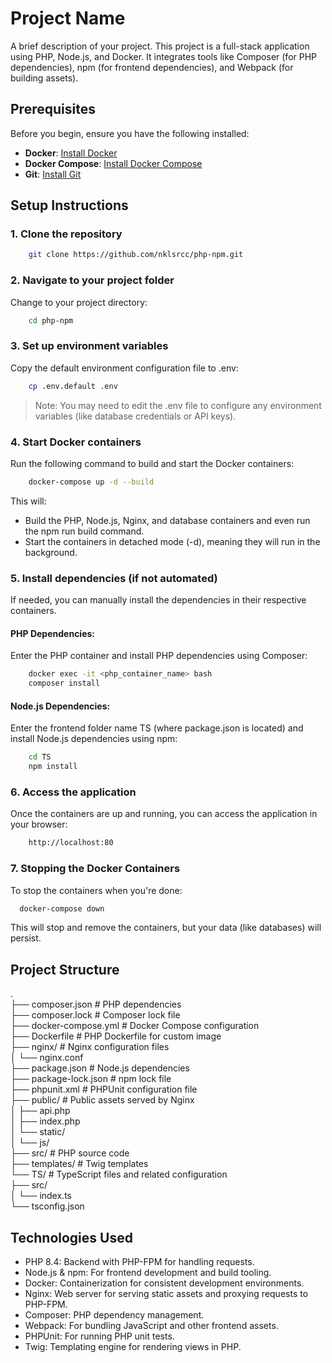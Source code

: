 # Project Name

A brief description of your project. This project is a full-stack application using PHP, Node.js, and Docker. It
integrates tools like Composer (for PHP dependencies), npm (for frontend dependencies), and Webpack (for building
assets).

## Prerequisites

Before you begin, ensure you have the following installed:

- **Docker**: [Install Docker](https://docs.docker.com/get-docker/)
- **Docker Compose**: [Install Docker Compose](https://docs.docker.com/compose/install/)
- **Git**: [Install Git](https://git-scm.com/book/en/v2/Getting-Started-Installing-Git)

## Setup Instructions

### 1. Clone the repository

```bash
    git clone https://github.com/nklsrcc/php-npm.git
```

### 2. Navigate to your project folder

Change to your project directory:

```bash
    cd php-npm
```

### 3. Set up environment variables

Copy the default environment configuration file to .env:

```bash
    cp .env.default .env
```

> Note: You may need to edit the .env file to configure any environment variables (like database credentials or API
> keys).

### 4. Start Docker containers

Run the following command to build and start the Docker containers:

```bash
    docker-compose up -d --build
```

This will:

- Build the PHP, Node.js, Nginx, and database containers and even run the npm run build command.
- Start the containers in detached mode (-d), meaning they will run in the background.

### 5. Install dependencies (if not automated)

If needed, you can manually install the dependencies in their respective containers.

#### PHP Dependencies:

Enter the PHP container and install PHP dependencies using Composer:

```bash
    docker exec -it <php_container_name> bash
    composer install
```

#### Node.js Dependencies:

Enter the frontend folder name TS (where package.json is located) and install Node.js dependencies using npm:

```bash
    cd TS
    npm install
```

### 6. Access the application

Once the containers are up and running, you can access the application in your browser:

```bash
    http://localhost:80
```

### 7. Stopping the Docker Containers

To stop the containers when you're done:

```bash
  docker-compose down
```

This will stop and remove the containers, but your data (like databases) will persist.

## Project Structure

.<br>
├── composer.json        # PHP dependencies<br>
├── composer.lock        # Composer lock file<br>
├── docker-compose.yml   # Docker Compose configuration<br>
├── Dockerfile           # PHP Dockerfile for custom image<br>
├── nginx/               # Nginx configuration files<br>
│   └── nginx.conf<br>
├── package.json         # Node.js dependencies<br>
├── package-lock.json    # npm lock file<br>
├── phpunit.xml          # PHPUnit configuration file<br>
├── public/              # Public assets served by Nginx<br>
│   ├── api.php<br>
│   ├── index.php<br>
│   └── static/<br>
│       └── js/<br>
├── src/                 # PHP source code<br>
├── templates/           # Twig templates<br>
└── TS/                  # TypeScript files and related configuration<br>
├── src/<br>
│   └── index.ts<br>
└── tsconfig.json<br>

## Technologies Used

- PHP 8.4: Backend with PHP-FPM for handling requests.
- Node.js & npm: For frontend development and build tooling.
- Docker: Containerization for consistent development environments.
- Nginx: Web server for serving static assets and proxying requests to PHP-FPM.
- Composer: PHP dependency management.
- Webpack: For bundling JavaScript and other frontend assets.
- PHPUnit: For running PHP unit tests.
- Twig: Templating engine for rendering views in PHP.